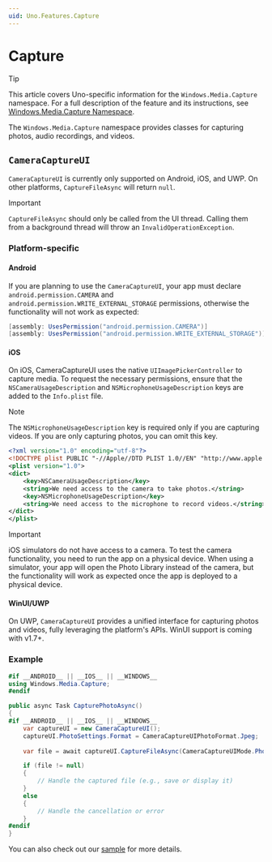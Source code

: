 ```yaml
---
uid: Uno.Features.Capture
---
```


# Capture

> [!TIP]
> This article covers Uno-specific information for the `Windows.Media.Capture` namespace. For a full description of the feature and its instructions, see [Windows.Media.Capture Namespace](https://learn.microsoft.com/uwp/api/windows.media.capture).

The `Windows.Media.Capture` namespace provides classes for capturing photos, audio recordings, and videos.

## `CameraCaptureUI`

`CameraCaptureUI` is currently only supported on Android, iOS, and UWP. On other platforms, `CaptureFileAsync` will return `null`.

> [!IMPORTANT]
> `CaptureFileAsync` should only be called from the UI thread. Calling them from a background thread will throw an `InvalidOperationException`.

### Platform-specific

#### Android

If you are planning to use the `CameraCaptureUI`, your app must declare `android.permission.CAMERA` and `android.permission.WRITE_EXTERNAL_STORAGE` permissions, otherwise the functionality will not work as expected:

```csharp
[assembly: UsesPermission("android.permission.CAMERA")]
[assembly: UsesPermission("android.permission.WRITE_EXTERNAL_STORAGE")]
```

#### iOS

On iOS, CameraCaptureUI uses the native `UIImagePickerController` to capture media. To request the necessary permissions, ensure that the `NSCameraUsageDescription` and `NSMicrophoneUsageDescription` keys are added to the `Info.plist` file.

> [!NOTE]
> The `NSMicrophoneUsageDescription` key is required only if you are capturing videos. If you are only capturing photos, you can omit this key.

```xml
<?xml version="1.0" encoding="utf-8"?>
<!DOCTYPE plist PUBLIC "-//Apple//DTD PLIST 1.0//EN" "http://www.apple.com/DTDs/PropertyList-1.0.dtd">
<plist version="1.0">
<dict>
    <key>NSCameraUsageDescription</key>
    <string>We need access to the camera to take photos.</string>
    <key>NSMicrophoneUsageDescription</key>
    <string>We need access to the microphone to record videos.</string>
</dict>
</plist>
```

> [!IMPORTANT]
> iOS simulators do not have access to a camera. To test the camera functionality, you need to run the app on a physical device. When using a simulator, your app will open the Photo Library instead of the camera, but the functionality will work as expected once the app is deployed to a physical device.

#### WinUI/UWP

On UWP, `CameraCaptureUI` provides a unified interface for capturing photos and videos, fully leveraging the platform's APIs. WinUI support is coming with v1.7+.

### Example

```csharp
#if __ANDROID__ || __IOS__ || __WINDOWS__
using Windows.Media.Capture;
#endif

public async Task CapturePhotoAsync()
{
#if __ANDROID__ || __IOS__ || __WINDOWS__
    var captureUI = new CameraCaptureUI();
    captureUI.PhotoSettings.Format = CameraCaptureUIPhotoFormat.Jpeg;
    
    var file = await captureUI.CaptureFileAsync(CameraCaptureUIMode.Photo);

    if (file != null)
    {
        // Handle the captured file (e.g., save or display it)
    }
    else
    {
        // Handle the cancellation or error
    }
#endif
}
```

You can also check out our [sample](https://github.com/unoplatform/Uno.Samples/tree/master/UI/CameraCaptureUI) for more details.
